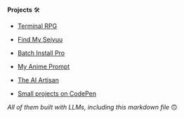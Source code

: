 **Projects** 🛠️


*   [Terminal RPG](Terminal-RPG.md)
  
*   [Find My Seiyuu](FindMySeiyuu.md)
      
*   [Batch Install Pro](BatchInstallPro.md)
      
*   [My Anime Prompt](https://github.com/levent1ozgur/MyAnimePrompt)
      
*   [The AI Artisan](The-AI-Artisan.md)
  
*   [Small projects on CodePen](https://codepen.io/levent1ozgur/)
      
_All of them built with LLMs, including this markdown file_ 🙃
